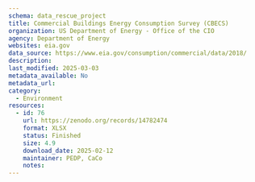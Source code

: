 ```yaml
---
schema: data_rescue_project 
title: Commercial Buildings Energy Consumption Survey (CBECS)
organization: US Department of Energy - Office of the CIO
agency: Department of Energy
websites: eia.gov
data_source: https://www.eia.gov/consumption/commercial/data/2018/
description: 
last_modified: 2025-03-03
metadata_available: No
metadata_url: 
category:
  - Environment
resources:
  - id: 76
    url: https://zenodo.org/records/14782474
    format: XLSX
    status: Finished
    size: 4.9
    download_date: 2025-02-12
    maintainer: PEDP, CaCo
    notes: 
---
```

